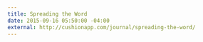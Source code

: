 ```yaml
---
title: Spreading the Word
date: 2015-09-16 05:50:00 -04:00
external: http://cushionapp.com/journal/spreading-the-word/
---
```



